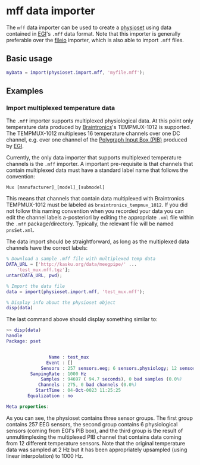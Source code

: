 mff data importer
================

The `mff` data importer can be used to create a [physioset][physioset] 
using data contained in [EGI][egi]'s `.mff` data format. Note that this 
importer is generally preferable over the [fileio][fileio] importer, which
is also able to import `.mff` files.  

[egi]: http://www.egi.com/
[physioset]: ../../%40physioset
[fileio]: ../%40fileio

## Basic usage

````matlab
myData = import(physioset.import.mff, 'myfile.mff');
````


## Examples

### Import multiplexed temperature data

The `.mff` importer supports multiplexed physiological data. At this point
only temperature data produced by [Braintronics][braintronics]'s 
TEMPMUX-1012 is supported. The TEMPMUX-1012 multiplexes 16 temperature
channels over one DC channel, e.g. over one channel of the [Polygraph 
Input Box (PIB)][pib] produced by [EGI][egi]. 

Currently, the only data importer that supports multiplexed temperature 
channels is the `.mff` importer. A important pre-requisite is that 
channels that contain multiplexed data must have a standard label name 
that follows the convention:

````
Mux [manufacturer]_[model]_[submodel]
````

This means that channels that contain data multiplexed with 
Braintronics TEMPMUX-1012 must be labeled as `braintronics_tempmux_1012`.
If you did not follow this naming convention when you recorded your data
you can edit the channel labels a-posteriori by editing the appropriate
`.xml` file within the `.mff` package/directory. Typically, the relevant
file will be named `pnsSet.xml`.

The data import should be straightforward, as long as the multiplexed data
channels have the correct labels:

````matlab
% Download a sample .mff file with multiplexed temp data
DATA_URL = ['http://kasku.org/data/meegpipe/' ...
    'test_mux.mff.tgz'];
untar(DATA_URL, pwd);

% Import the data file
data = import(physioset.import.mff, 'test_mux.mff');

% Display info about the physioset object
disp(data)
````

The last command above should display something similar to:

````matlab
>> disp(data)
handle
Package: pset


                Name : test_mux
               Event : []
             Sensors : 257 sensors.eeg; 6 sensors.physiology; 12 sensors.physiology; 
         SampingRate : 1000 Hz
             Samples : 94697 ( 94.7 seconds), 0 bad samples (0.0%)
            Channels : 275, 0 bad channels (0.0%)
           StartTime : 04-Oct-0023 11:25:25
        Equalization : no

Meta properties:

````

As you can see, the physioset contains three sensor groups. The first 
group contains 257 EEG sensors, the second group contains 6 physiological
sensors (coming from EGI's PIB box), and the third group is the result of
unmultimplexing the multiplexed PIB channel that contains data coming from
12 different temperature sensors. Note that the original temperature data
was sampled at 2 Hz but it has been appropriately upsampled (using 
linear interpolation) to 1000 Hz. 

[braintronics]: http://www.braintronics.nl
[pib]: http://www.unl.edu/dbrainlab/*files/intranet/ERP%20data%20collection/PIB_instructions_plac_8404162-51_20100427.pdf



